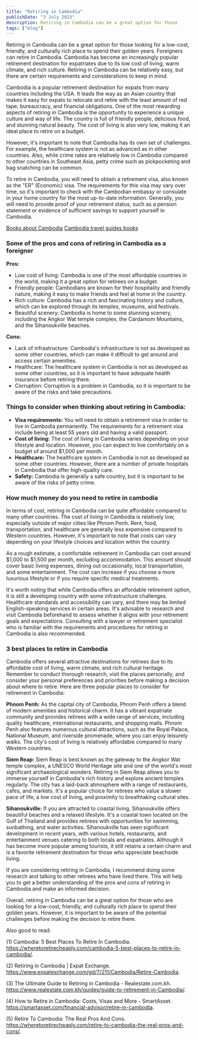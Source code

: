 ```yaml
---
title: "Retiring in Cambodia"
publishDate: "3 July 2023"
description: Retiring in Cambodia can be a great option for those
tags: ["blog"]
---
```


Retiring in Cambodia can be a great option for those looking for a low-cost, friendly, and culturally rich place to spend their golden years. Foreigners can retire in Cambodia. Cambodia has become an increasingly popular retirement destination for expatriates due to its low cost of living, warm climate, and rich culture. Retiring in Cambodia can be relatively easy, but there are certain requirements and considerations to keep in mind.

Cambodia is a popular retirement destination for expats from many countries including the USA. It leads the way as an Asian country that makes it easy for expats to relocate and retire with the least amount of red tape, bureaucracy, and financial obligations. One of the most rewarding aspects of retiring in Cambodia is the opportunity to experience a unique culture and way of life. The country is full of friendly people, delicious food, and stunning natural beauty. The cost of living is also very low, making it an ideal place to retire on a budget. 

However, it's important to note that Cambodia has its own set of challenges. For example, the healthcare system is not as advanced as in other countries. Also, while crime rates are relatively low in Cambodia compared to other countries in Southeast Asia, petty crime such as pickpocketing and bag snatching can be common. 

To retire in Cambodia, you will need to obtain a retirement visa, also known as the "ER" (Economic) visa. The requirements for this visa may vary over time, so it's important to check with the Cambodian embassy or consulate in your home country for the most up-to-date information. Generally, you will need to provide proof of your retirement status, such as a pension statement or evidence of sufficient savings to support yourself in Cambodia.

[Books about Cambodia](https://cambopedia.com/best-books-about-cambodia/)
[Cambodia travel guides books](https://cambopedia.com/cambodia-travel-guide-books/)

### Some of the pros and cons of retiring in Cambodia as a foreigner

**Pros:**

* Low cost of living: Cambodia is one of the most affordable countries in the world, making it a great option for retirees on a budget.
* Friendly people: Cambodians are known for their hospitality and friendly nature, making it easy to make friends and feel at home in the country.
* Rich culture: Cambodia has a rich and fascinating history and culture, which can be explored through its temples, museums, and festivals.
* Beautiful scenery: Cambodia is home to some stunning scenery, including the Angkor Wat temple complex, the Cardamom Mountains, and the Sihanoukville beaches.

**Cons:**

* Lack of infrastructure: Cambodia's infrastructure is not as developed as some other countries, which can make it difficult to get around and access certain amenities.
* Healthcare: The healthcare system in Cambodia is not as developed as some other countries, so it is important to have adequate health insurance before retiring there.
* Corruption: Corruption is a problem in Cambodia, so it is important to be aware of the risks and take precautions.

### Things to consider when thinking about retiring in Cambodia:

* **Visa requirements:** You will need to obtain a retirement visa in order to live in Cambodia permanently. The requirements for a retirement visa include being at least 55 years old and having a valid passport.
* **Cost of living:** The cost of living in Cambodia varies depending on your lifestyle and location. However, you can expect to live comfortably on a budget of around $1,000 per month.
* **Healthcare:** The healthcare system in Cambodia is not as developed as some other countries. However, there are a number of private hospitals in Cambodia that offer high-quality care.
* **Safety:** Cambodia is generally a safe country, but it is important to be aware of the risks of petty crime.

### How much money do you need to retire in cambodia

In terms of cost, retiring in Cambodia can be quite affordable compared to many other countries. The cost of living in Cambodia is relatively low, especially outside of major cities like Phnom Penh. Rent, food, transportation, and healthcare are generally less expensive compared to Western countries. However, it's important to note that costs can vary depending on your lifestyle choices and location within the country.

As a rough estimate, a comfortable retirement in Cambodia can cost around $1,000 to $1,500 per month, excluding accommodation. This amount should cover basic living expenses, dining out occasionally, local transportation, and some entertainment. The cost can increase if you choose a more luxurious lifestyle or if you require specific medical treatments.

It's worth noting that while Cambodia offers an affordable retirement option, it is still a developing country with some infrastructure challenges. Healthcare standards and accessibility can vary, and there may be limited English-speaking services in certain areas. It's advisable to research and visit Cambodia beforehand to assess whether it aligns with your retirement goals and expectations. Consulting with a lawyer or retirement specialist who is familiar with the requirements and procedures for retiring in Cambodia is also recommended.

### 3 best places to retire in Cambodia

Cambodia offers several attractive destinations for retirees due to its affordable cost of living, warm climate, and rich cultural heritage. Remember to conduct thorough research, visit the places personally, and consider your personal preferences and priorities before making a decision about where to retire. Here are three popular places to consider for retirement in Cambodia:

**Phnom Penh:**
As the capital city of Cambodia, Phnom Penh offers a blend of modern amenities and historical charm. It has a vibrant expatriate community and provides retirees with a wide range of services, including quality healthcare, international restaurants, and shopping malls. Phnom Penh also features numerous cultural attractions, such as the Royal Palace, National Museum, and riverside promenade, where you can enjoy leisurely walks. The city's cost of living is relatively affordable compared to many Western countries.

**Siem Reap:**
Siem Reap is best known as the gateway to the Angkor Wat temple complex, a UNESCO World Heritage site and one of the world's most significant archaeological wonders. Retiring in Siem Reap allows you to immerse yourself in Cambodia's rich history and explore ancient temples regularly. The city has a laid-back atmosphere with a range of restaurants, cafes, and markets. It's a popular choice for retirees who value a slower pace of life, a low cost of living, and proximity to breathtaking cultural sites.

**Sihanoukville:**
If you are attracted to coastal living, Sihanoukville offers beautiful beaches and a relaxed lifestyle. It's a coastal town located on the Gulf of Thailand and provides retirees with opportunities for swimming, sunbathing, and water activities. Sihanoukville has seen significant development in recent years, with various hotels, restaurants, and entertainment venues catering to both locals and expatriates. Although it has become more popular among tourists, it still retains a certain charm and is a favorite retirement destination for those who appreciate beachside living.

If you are considering retiring in Cambodia, I recommend doing some research and talking to other retirees who have lived there. This will help you to get a better understanding of the pros and cons of retiring in Cambodia and make an informed decision.

Overall, retiring in Cambodia can be a great option for those who are looking for a low-cost, friendly, and culturally rich place to spend their golden years. However, it is important to be aware of the potential challenges before making the decision to retire there.

Also good to read:

(1) Cambodia: 5 Best Places To Retire In Cambodia. https://wheretoretirecheaply.com/cambodia-5-best-places-to-retire-in-cambodia/.

(2) Retiring in Cambodia | Expat Exchange. https://www.expatexchange.com/gd/7/211/Cambodia/Retire-Cambodia.

(3) The Ultimate Guide to Retiring in Cambodia - Realestate.com.kh. https://www.realestate.com.kh/guides/guide-to-retirement-in-Cambodia/.

(4) How to Retire in Cambodia: Costs, Visas and More - SmartAsset. https://smartasset.com/financial-advisor/retire-in-cambodia.

(5) Retire To Cambodia: The Real Pros And Cons. https://wheretoretirecheaply.com/retire-to-cambodia-the-real-pros-and-cons/.